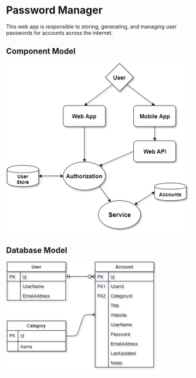 # Password Manager
This web app is responsible to storing, generating, and managing user passwords for accounts across the internet.

## Component Model
![Component Model](./Design/ComponentModel_01.png)

## Database Model
![DB Model](./Design/EntityRelationship_01.png)
